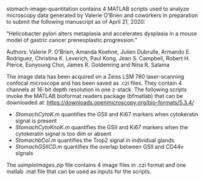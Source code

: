 stomach-image-quantitation contains 4 MATLAB scripts used to analyze microscopy data generated by Valerie O'Brien and coworkers in preparation to submit the following manuscript as of April 21, 2020:

"Helicobacter pylori alters metaplasia and accelerates dysplasia in a mouse model of gastric cancer preneoplastic progression."

Authors: Valerie P. O’Brien, Amanda Koehne, Julien Dubrulle, Armando E. Rodriguez, Christina K. Leverich, Paul Kong, Jean S. Campbell, Robert H. Pierce, Eunyoung Choi, James R. Goldenring and Nina R. Salama

The image data has been acquired on a Zeiss LSM 780 laser-scanning confocal microscope and has been saved as .czi files. They contain 4 channels at 16-bit depth resolution in one z-stack. 
The following scripts invoke the MATLAB bioformat readers package (bfmatlab) that can be downloaded at:
https://downloads.openmicroscopy.org/bio-formats/5.3.4/

* *StomachCytoK.m* quantifies the GSII and Ki67 markers when cytokeratin signal is present 
* *StomachCytoKnoK.m* quantifies the GSII and Ki67 markers when the cytokeratin signal is too dim or absent 
* *StomachbCol.m* quantifies the Trop2 signal in individual glands 
* *StomachGSIICD.m* quantifies the overlap between GSII and CD44v signals 

The *sampleImages.zip* file contains 4 image files in .czi format and one matlab .mat file that can be used as inputs for the scripts.
